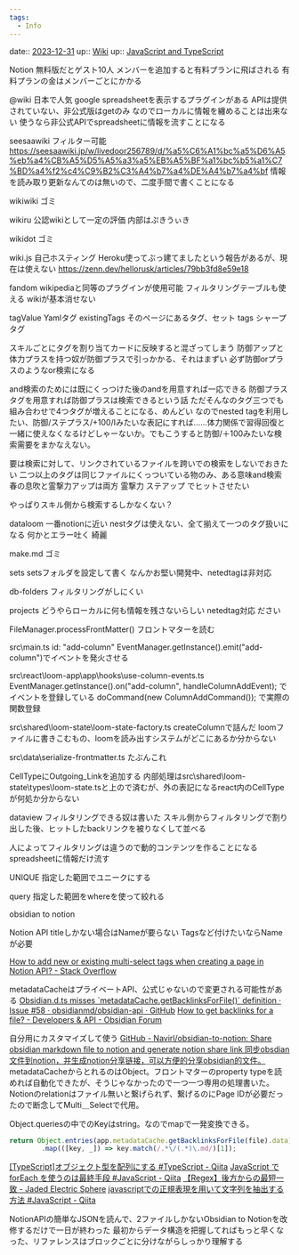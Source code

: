 ```yaml
---
tags:
  - Info
---
```



date:: [2023-12-31](/Daily_Note/2023-12-31.md)
up:: [Wiki](../Bar/Wiki.md)
up:: [JavaScript and TypeScript](../Bar/Program/JavaScript%20and%20TypeScript.md)

Notion
無料版だとゲスト10人
メンバーを追加すると有料プランに飛ばされる
有料プランの金はメンバーごとにかかる

@wiki
日本で人気
google spreadsheetを表示するプラグインがある
APIは提供されていない、非公式版はgetのみ
なのでローカルに情報を纏めることは出来ない
使うなら非公式APIでspreadsheetに情報を流すことになる

seesaawiki
フィルター可能
https://seesaawiki.jp/w/livedoor256789/d/%a5%C6%A1%bc%a5%D6%A5%eb%a4%CB%A5%D5%A5%a3%a5%EB%A5%BF%a1%bc%b5%a1%C7%BD%a4%f2%c4%C9%B2%C3%A4%b7%a4%DE%A4%b7%a4%bf
情報を読み取り更新なんてのは無いので、二度手間で書くことになる

wikiwiki
ゴミ

wikiru
公認wikiとして一定の評価
内部はぷきうぃき

wikidot
ゴミ

wiki.js
自己ホスティング
Heroku使ってぶっ建てましたという報告があるが、現在は使えない
https://zenn.dev/hellorusk/articles/79bb3fd8e59e18

fandom
wikipediaと同等のプラグインが使用可能
フィルタリングテーブルも使える
wikiが基本消せない




tagValue
Yamlタグ
existingTags
そのページにあるタグ、セット
tags
シャープタグ

スキルごとにタグを割り当てカードに反映すると混ざってしまう
防御アップと体力プラスを持つ奴が防御プラスで引っかかる、それはまずい
必ず防御orプラスのようなor検索になる

and検索のためには既にくっつけた後のandを用意すれば一応できる
防御プラスタグを用意すれば防御プラスは検索できるという話
ただそんなのタグ三つでも組み合わせで4つタグが増えることになる、めんどい
なのでnested tagを利用したい、防御/ステプラス/+100/Ⅰみたいな表記にすれば......体力関係で習得回復と一緒に使えなくなるけどしゃーないか。でもこうすると防御/＋100みたいな検索需要をまかなえない。

要は検索に対して、リンクされているファイルを跨いでの検索をしないでおきたい
二つ以上のタグは同じファイルにくっついている物のみ、ある意味and検索
春の息吹と霊撃力アップは両方 霊撃力 ステアップ でヒットさせたい

やっぱりスキル側から検索するしかなくない？



dataloom
一番notionに近い
nestタグは使えない、全て揃えて一つのタグ扱いになる
何かとエラー吐く
綺麗

make.md
ゴミ

sets
setsフォルダを設定して書く
なんかお堅い開発中、netedtagは非対応

db-folders
フィルタリングがしにくい

projects
どうやらローカルに何も情報を残さないらしい
netedtag対応
ださい



FileManager.processFrontMatter()
フロントマターを読む

src\main.ts
id: "add-column"
EventManager.getInstance().emit("add-column")でイベントを発火させる

src\react\loom-app\app\hooks\use-column-events.ts
EventManager.getInstance().on("add-column", handleColumnAddEvent);
でイベントを登録している
doCommand(new ColumnAddCommand());
で実際の関数登録

src\shared\loom-state\loom-state-factory.ts
createColumnで詰んだ
loomファイルに書きこむもの、loomを読み出すシステムがどこにあるか分からない

src\data\serialize-frontmatter.ts
たぶんこれ

CellTypeにOutgoing_Linkを追加する
内部処理はsrc\shared\loom-state\types\loom-state.tsと上ので済むが、外の表記になるreact内のCellTypeが何処か分からない


dataview
フィルタリングできる奴は書いた
スキル側からフィルタリングで割り出した後、ヒットしたbackリンクを被りなくして並べる


人によってフィルタリングは違うので動的コンテンツを作ることになる
spreadsheetに情報だけ流す

UNIQUE
指定した範囲でユニークにする

query
指定した範囲をwhereを使って絞れる


obsidian to notion


Notion API
titleしかない場合はNameが要らない
Tagsなど付けたいならNameが必要

[How to add new or existing multi-select tags when creating a page in Notion API? - Stack Overflow](https://stackoverflow.com/questions/75355011/how-to-add-new-or-existing-multi-select-tags-when-creating-a-page-in-notion-api)

metadataCacheはプライベートAPI、公式じゃないので変更される可能性がある
[Obsidian.d.ts misses \`metadataCache.getBacklinksForFile()\` definition · Issue #58 · obsidianmd/obsidian-api · GitHub](https://github.com/obsidianmd/obsidian-api/issues/58)
[How to get backlinks for a file? - Developers & API - Obsidian Forum](https://forum.obsidian.md/t/how-to-get-backlinks-for-a-file/45314)

自分用にカスタマイズして使う
[GitHub - Navirl/obsidian-to-notion: Share obsidian markdown file to notion and generate notion share link 同步obsdian文件到notion，并生成notion分享链接，可以方便的分享obsidian的文件。](https://github.com/Navirl/obsidian-to-notion)
metadataCacheからとれるのはObject。フロントマターのproperty typeを読めれば自動化できたが、そうじゃなかったので一つ一つ専用の処理書いた。Notionのrelationはファイル無いと繋げられず、繋げるのにPage IDが必要だったので断念してMulti＿Selectで代用。

Object.queriesの中でのKeyはstring。なのでmapで一発変換できる。

```ts
return Object.entries(app.metadataCache.getBacklinksForFile(file).data)
		.map(([key, _]) => key.match(/.*\/(.*)\.md/)[1]);
```

[[TypeScript]オブジェクト型を配列にする #TypeScript - Qiita](https://qiita.com/nori0__/items/0ef84350559cc5e93f4b)
[JavaScript で forEach を使うのは最終手段 #JavaScript - Qiita](https://qiita.com/diescake/items/70d9b0cbd4e3d5cc6fce)
[【Regex】後方からの最短一致 - Jaded Electric Sphere](https://mell0w-5phere.net/jaded5phere/2018/07/01/regex-minimum-from-back/)
[javascriptでの正規表現を用いて文字列を抽出する方法 #JavaScript - Qiita](https://qiita.com/kjgij/items/948448d83b57798b4374)

NotionAPIの簡単なJSONを読んで、2ファイルしかないObsidian to Notionを改修するだけで一日が終わった
最初からデータ構造を把握してればもっと早くなった、リファレンスはブロックごとに分けながらしっかり理解する


